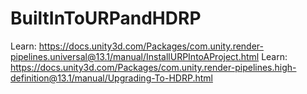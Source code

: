 # BuiltInToURPandHDRP
Learn: https://docs.unity3d.com/Packages/com.unity.render-pipelines.universal@13.1/manual/InstallURPIntoAProject.html
Learn: https://docs.unity3d.com/Packages/com.unity.render-pipelines.high-definition@13.1/manual/Upgrading-To-HDRP.html
